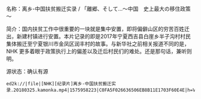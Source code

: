 名称：离乡-中国扶贫搬迁实录 / 「離郷、そして…～中国　史上最大の移住政策～

简介：国内扶贫工作中很重要的一块就是集中安置，即将偏僻山区的穷苦百姓迁出，新建村镇进行安置。本片记录的即是2017年宁夏西吉县白崖乡半子沟村村民集体搬迁至宁夏银川市金凤区润丰村的故事。与新华社之前相关报道不同的是，NHK 更多着眼于政策执行上的偏差以及迁后村民们的难处。还是那句话，兼听则明。

源状态：确认有源
```
ed2k://|file|[NHK][纪录片]离乡-中国扶贫搬迁实录.20180325.kamonka.mp4|1575958223|C0FA5F026636506EB8B11E1703F60E4E|h=VQYLDJLVQJEJNDSKULNJHY4TA3JQYVS6|/
```
